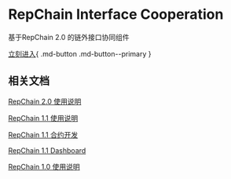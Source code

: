 # RepChain Interface Cooperation

基于RepChain 2.0 的链外接口协同组件

[立刻进入](./01.开始/01.引言.md){ .md-button .md-button--primary }



## 相关文档

 [RepChain 2.0 使用说明]( https://btajl.gitee.io/repchain)

 [RepChain 1.1 使用说明](https://btajl.gitee.io/rcdevelop-docs/#/)

 [RepChain 1.1 合约开发](http://btajl.gitee.io/repchain-tpldevelop/#/) 

 [RepChain 1.1 Dashboard](https://linkel_1.gitee.io/repchain-dashboard-client/1.1/) 

 [RepChain 1.0 使用说明 ](https://btajl.gitee.io/rcdevelop-docs/#/v1.0.0/) 
